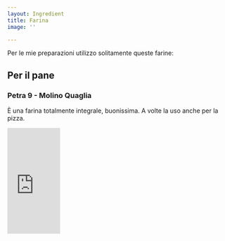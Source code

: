 ```yaml
---
layout: Ingredient
title: Farina
image: ''

---
```

Per le mie preparazioni utilizzo solitamente queste farine:

## Per il pane


### Petra 9 - Molino Quaglia

È una farina totalmente integrale, buonissima. A volte la uso anche per la pizza.

<iframe style="width:120px;height:240px;" marginwidth="0" marginheight="0" scrolling="no" frameborder="0" src="https://rcm-eu.amazon-adsystem.com/e/cm?ref=qf_sp_asin_til&t=simonlippo06-21&m=amazon&o=29&p=8&l=as1&IS2=1&asins=B0173KDHD6&linkId=8afd37137eee3947eee35265e0f142f0&bc1=ffffff&lt1=_blank&fc1=333333&lc1=0066c0&bg1=ffffff&f=ifr"></iframe>

